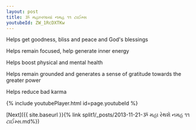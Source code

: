 ```yaml
---
layout: post
title: ૐ મહાબલાયાં નમહ ૧૧ ટાઈમ્સ
youtubeId: ZW_1RcDXTKw
---
```

 
 
Helps get goodness, bliss and peace and God's blessings
 
Helps remain focused, help generate inner energy 
 
Helps boost physical and mental health 
 
Helps remain grounded and generates a sense of gratitude towards the greater power 
 
Helps reduce bad karma
 
 
 
 


{% include youtubePlayer.html id=page.youtubeId %}
 
[Next]({{ site.baseurl }}{% link  split1/_posts/2013-11-21-ૐ મહા રેથશે નમહ ૧૧ ટાઈમ્સ.md%})
 
